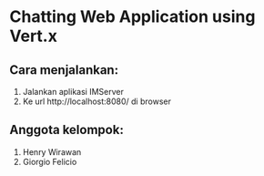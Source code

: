 # Chatting Web Application using Vert.x

## Cara menjalankan:
1. Jalankan aplikasi IMServer
2. Ke url http://localhost:8080/ di browser

## Anggota kelompok:
1. Henry Wirawan
2. Giorgio Felicio
